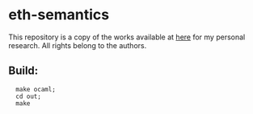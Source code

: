 # eth-semantics
This repository is a copy of the works available at [here](https://secpriv.tuwien.ac.at/tools/ethsemantics) for my personal research. All rights belong to the authors.

## Build:

```
  make ocaml;
  cd out;
  make
```